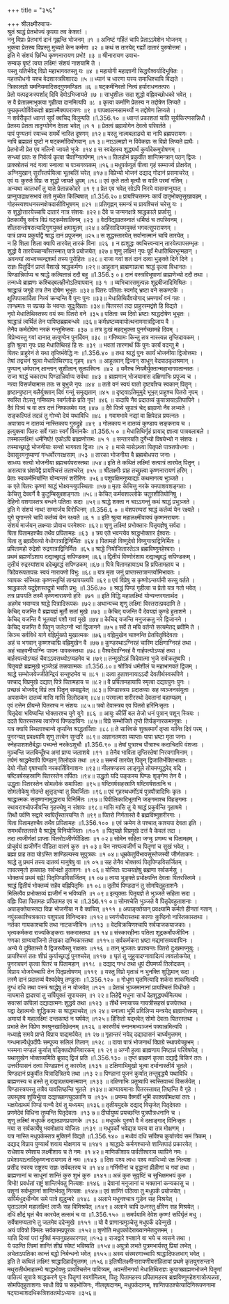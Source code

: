 +++
title = "३५६"

+++
श्रीलक्ष्मीरुवाच-  
श्रुतं श्राद्धं प्रेतभोज्यं कृपया तव केशव! ।  
ननु विप्राः प्रेतभागं दानं गृह्णन्ति भोजनम् ॥१ ॥
अनिष्टं गर्हितं चापि प्रेताऽऽवेशेन भोजनम् ।  
भुक्त्वा प्रेतस्य विप्रस्तु मुच्यते केन कर्मणा ॥२ ॥
कथं स तारयेद् गर्ह्यो दातारं पुरुषोत्तम! ।  
इति मे संशयं छिन्धि कृष्णनारायण प्रभो! ॥३ ॥
श्रीनारायण उवाच-  
सम्यक् पृष्टं त्वया लक्ष्मि! संशयं नाशयामि ते ।  
यस्तु यतिर्भवेद् विप्रो महाभागवतस्तु यः ॥४ ॥
महायोगी महाज्ञानी सिद्ध्यैश्वर्यादिभूषितः ।  
महत्तपोधनो यश्च वेदशास्त्रविशारदः ॥५ ॥
ध्यानं च धारणा यस्य समाधिश्चापि विद्यते ।  
त्रिकालज्ञो यमनियमादिसद्गुणमण्डितः ॥६ ॥
षट्कर्मनिरतो नित्यं हर्याराधनतत्परः ।  
प्रेतो यत्पद्रजःस्पर्शाद् दिवि देवोऽभिजायते ॥७ ॥
साधुशीलः सदा शुद्धो वह्निवच्छोधको भवेत् ।  
स वै प्रेतान्नमाभुक्त्वा गृहीत्वा दानमित्यपि ॥८ ॥
कृत्वा कर्माणि प्रेतस्य न तद्दोषेण लिप्यते ।  
पुम्प्रकृत्योर्विवेकज्ञो ब्रह्मात्मैक्यपरायणः ॥९ ॥
पापक्षालनसामर्थ्यो न तद्दोषेण लिप्यते ।  
न शर्वरीकृतं ध्वान्तं सूर्यं क्वचिद् विलुम्पति ॥1.356.१० ॥
ध्वान्तं प्रकाशतां याति सूर्यकिरणसन्निधौ ।  
प्रेतस्य प्रेतता तादृग्योगेन देवता भवेत् ॥१ १ ॥
प्रेतत्वं ब्रह्मयोगेन देवत्वे परिवर्तते ।  
पापं पुण्यतमं स्याच्च समर्थे नास्ति दूषणम् ॥१२॥
यस्तु नात्मबलाढ्यो वा नापि ब्रह्मपरायणः ।  
नापि ब्रह्मव्रतं पुष्टो न षट्कर्मादियोगवान् ॥१ ३॥
नाऽऽत्मज्ञो न विवेकज्ञः स विप्रो लिप्यते ह्यघैः ।  
प्रेतभोजी प्रेत एव मलिनो जायते भुजेः ॥१४॥
स स्वदेहस्य शुद्ध्यर्थं कुर्यादेकमुपोषणम् ।  
सन्ध्यां प्रातः स निर्वर्त्य कृत्वा चैवाग्नितर्पणम् ॥१५॥
तिलहोमं प्रकुर्वीत शान्तिमन्त्रान् पठन् द्विजः ।  
प्राक्स्रोतसं नदं गत्वा स्नात्वा च पञ्चगव्यकम् ॥१६॥
मधुपर्कयुतं पीत्वा गृहं सम्मार्ज्य प्रोक्षयेत् ।  
अग्निमुखान् सुराँस्तर्पयित्वा भूतबलिं चरेत् ॥१७॥
विप्रेभ्यो भोजनं दद्याद् गोदानं प्रसमाचरेत् ।  
एवं यः कुरुते विप्रः स शुद्धो जायते ध्रुवम् ॥१८॥
एवं कृते ततो मृत्यौ स याति परमां गतिम् ।  
अन्यथा कालधर्मं तु याते प्रेतान्नकोदरे ॥१ ९॥
प्रेत एव भवेत् सोऽपि निरये वासमाप्नुयात् ।  
प्राप्नुयाद्राक्षसभावं ततो मुच्येत किल्बिषात् ॥1.356.२०॥
प्रायश्चित्तमनः कार्यं दातृभोक्तृसुखावहम् ।  
गोहस्त्यश्वधनरत्नक्षेत्रदासीविभूषणम् ॥२१ ॥
प्रतिगृह्णन् समन्त्रं च प्रायश्चित्तं चरेत्तु यः ।  
स शुद्धोत्तारयेच्चापि दातारं नात्र संशयः ॥२२॥
दैवे च जन्मनक्षत्रे श्राद्धकाले प्रपर्वसु ।  
प्रेतकार्येषु सर्वत्र विप्रं षट्कर्मशालिनम् ॥२३ ॥
वेदविद्याव्रतस्नातं धर्मिष्ठं च तपस्विनम् ।  
शीलसन्तोषसत्यादिगुणयुक्तं क्षमायुतम् ॥२४॥
अहिंसादियमयुक्तं भगवत्सुपरायणम् ।  
पात्रं प्राप्य प्रकुर्याद्वै श्राद्धं दानं प्रपूजनम् ॥२५॥
स शुद्धस्तारयेत् सर्वानात्मानं चापि तारयेत् ।  
न हि शिला शिला क्वापि तारयेत् तारकं विना ॥२६ ॥
न ह्यशुद्धः क्वचित्त्वन्यान् तारयेत्पापसम्भृतः ।  
शुद्धो वै तारयेच्चान्याँस्तस्मात् पात्रे प्रयोजयेत् ॥२७॥
शृणु लक्ष्मि! नृपः पूर्वं मेधातिथिरभून्महान् ।  
अवन्त्यां त्वभवच्चन्द्रशर्मा तस्य पुरोहितः ॥२८॥
राजा गवां शतं दानं दत्वा भुङ्क्ते दिने दिने ।  
राज्ञः पितुर्दिनं प्राप्तं वैशाखे श्राद्धकर्मणः ॥२९॥
आहूतान् ब्राह्मणान्नत्वा श्राद्धं कृत्वा विधानतः ।  
पिण्डान्निर्वाप्य च श्राद्धे कल्पितान्नं ददौ बहु ॥1.356.३ ०॥
दानं वस्त्रविभूषाणां ब्राह्मणेभ्यो ददौ तथा ।  
तन्मध्ये ब्राह्मणः कश्चिद्बलहीनोऽतिपापवान् ॥३ १ ॥
व्यभिचारसमुत्पन्नः शूद्रबीजादिमिश्रितः ।  
श्राद्धान्नं जगृहे तत्र तेन दोषेण भूभृतः ॥३२॥
पितरः पतिताः स्वर्गाद् भ्रष्टा वने सकण्टके ।  
क्षुत्पिपासार्दिता नित्यं क्रन्दन्ति वै पुनः पुनः ॥३३॥
मेधातिथिर्दैवयोगाद् भ्रमणार्थं वनं गतः ।  
तान्भ्रमतः स पप्रच्छ के भवन्तः सुदुःखिताः ॥३४॥
पितरस्तं तदा प्राहुरस्मद्वंशे हि विद्यते ।  
नृपो मेधातिथिस्तस्य वयं स्मः पितरो वने ॥३५॥
पतिताः स्म दिवो भ्रष्टाः श्राद्धदोषेण भूभृतः ।  
श्राद्धान्नं त्वर्थितं तेन पापिष्ठब्रह्मबन्धवे ॥३६॥
कर्मभ्रष्टव्यवायोत्थनाममात्रद्विजाय वै ।  
तेनैव कर्मदोषेण नरकं गन्तुमिप्सवः ॥३७ ॥
तत्र दुःखं महद्भुक्त्ता पुनर्गच्छामहे दिवम् ।  
विप्रेभ्यस्तु गवां दानात् तत्पुण्येन पुनर्दिवम् ॥३८ ॥
गमिष्यामः किन्तु तत्र नास्त्यन्न तृप्तिदायकम् ।  
इति श्रुत्वा नृपः प्राह मेधातिथिरहं हि सः ॥३९ ॥
भवतां तारणार्थं किं पुनः कार्यं वदन्तु मे ।  
पितरः प्राहुरेनं ते यथा तृप्तिर्भवेद्धि नः ॥1.356.४० ॥
तथा श्राद्धं पुनः कार्यं भोजनीया द्विजोत्तमाः ।  
तेषां तद्वचनं श्रुत्वा मेधातिथिरगाद् गृहम् ॥४१ ॥
आहूतवान् द्विजान् साधून् वेदपाठकृतश्रमान् ।  
पुण्यान् धर्मपरान् क्षान्तान् सुशीलान् सुतपस्विनः ॥४२ ॥
यमैश्च नियमैर्युक्तान्महाभागवतान्सतः ।  
राजा श्राद्धं चकाराथ पिण्डान्निर्वाप्य सर्वथा ॥४३ ॥
ब्राह्मणान् भोजयामास दक्षिणाभिः प्रपूज्य च ।  
नत्वा विसर्जयामास ततः स बुभुजे नृपः ॥४४ ॥
ततो वनं स्वयं यातो दृष्टवाँश्च स्वकान् पितॄन् ।  
हृष्टान्पुष्टान् बलैर्युक्तान् दिवं गन्तुं समुद्यतान् ॥४५ ॥
दृष्ट्वाऽतिमुमुदे भूभृत् प्राहुश्च पितरो नृपम् ।  
स्वस्ति तेऽस्तु गमिष्यामः स्वर्गलोकं प्रति नृप! ॥४६ ॥
कदापि नैव प्रदातव्यं कुपात्रायाऽतिपापिने ।  
दैवं पित्र्यं च वा तत्र दत्तं निष्फलमेव यत् ॥४७ ॥
दैवे पित्र्ये सुपात्रं चेद् ब्राह्मणो नैव लभ्यते ।  
सङ्कल्पितं तदन्नं तु गोभ्यो देयं यथाविधि ॥४८ ॥
गवामभावे नद्यां वा क्षिपेदन्न प्रयत्नतः ।  
अपात्राय न दातव्यं नास्तिकाय गुरुद्रुहे ॥४९ ॥
गोलकाय न दातव्यं कुण्डाय सङ्कराय च ।  
इत्युक्त्वा पितरः सर्वे गताः स्वर्गं विमानकैः ॥1.356.५ ० ॥
मेधातिथिर्गृहं प्रायाद् ज्ञात्वा पात्रबलाबले ।  
तस्माल्लक्ष्मि! धर्मनिष्ठे! एकोऽपि ब्राह्मणोत्तमः ॥५ १ ॥
सन्तारयति दुर्गेभ्यो विषयेभ्यो न संशयः ।  
तस्माच्छ्राद्धे भोजनीयाः सन्तो भागवता द्विजाः ॥५ २ ॥
मासे मासेऽथवा पितृपक्षे पात्रतपोधनाः ।  
देवासुरमनुष्याणां गन्धर्वोरगरक्षसाम् ॥५३ ॥
तारका भोजनीया वै ब्रह्मबोधपरा जनाः ।  
साध्व्यः सत्यो भोजनीया ब्रह्मचर्यपरास्तथा ॥५४॥
इति ते कथितं लक्ष्मि! सत्पात्रं तारयेत् पितॄन् ।  
असत्पात्र भ्रंशयेद्वै प्रायश्चित्तं ततश्चरेत् ॥५५ ॥
श्रीलक्ष्मीः प्राह तच्छ्रुत्वा कृष्णनारायणं हरिम् ।  
प्रेताः स्वकर्मभिर्यान्ति योन्यन्तरं शरीरिणः ॥५६॥
पशुपक्षिमनुष्याद्याः कथमागत्य भुञ्जते ।  
क एते पितरः कृष्ण! श्राद्धं भोक्ष्यन्त्युपस्थिताः ॥५७॥
मृताः केचित्तु नरके यमपाशवशङ्गताः ।  
केचित्तु देववर्गे वै कुटुम्बिसुवशङ्गताः ॥५८॥
केचित् कर्मवशाल्लोके चतुरशीतियोनिषु ।  
देहिनो वशगास्तत्र बन्धने पतिताः सदाः ॥५९॥
श्राद्धे शक्ता न चाऽऽगन्तुं कथं श्राद्धं प्रभुञ्जते ।  
इति मे संशयं नाथ! सम्मार्जय विरोधिनम् ॥1.356.६ ० ॥
वंशपरम्परां श्राद्धं कर्तव्यं येन रक्ष्यते ।  
युगे युगान्तरे चापि कर्तव्यं येन रक्ष्यते ॥६ १ ॥
इति श्रुत्वा महालक्ष्मीवाक्यं कृष्णनरायणः ।  
संशयं मार्जयन् लक्ष्म्याः प्रोवाच परमेश्वरः ॥६२॥
शृणु लक्ष्मि! प्रभोक्तारः पितृयज्ञेषु सर्वदा ।  
पिता पितामहश्चैव तथैव प्रपितामहः ॥६३ ॥
त्रय एते भवन्त्येव श्राद्धभोक्तार ईश्वराः ।  
पिता तु ब्रह्मदैवत्यो वेधोगात्राद्विनिर्मितः ॥६४॥
पितामहो विष्णुदेवो विष्णुगात्राद्विनिर्मितः ।  
प्रपितामहो रुद्रेशो रुद्रगात्राद्विनिर्मितः ॥६५॥
श्राद्धे नियोजितास्तेऽत्र ब्रह्मविष्णुमहेश्वराः ।  
प्रथमं ब्रह्मणोंऽशाय दद्याच्छ्राद्धं सपिण्डकम् ॥६६॥
द्वितीयं विष्णोरंशाय दद्याच्छ्राद्धं सपिण्डकम् ।  
तृतीयं रुद्रस्यांशाय ददेच्छ्राद्धं सपिण्डकम् ॥६७॥
पित्रे पितामहायाऽथ हि प्रपितामहाय च ।  
त्रिदेवरूपतापन्नः स्वयं नारायणो विभुः ॥६८॥
यत्र मृता जनुं प्राप्तास्तत्रान्तर्यामिभावतः ।  
व्यापकः संस्थितः कृष्णस्तृप्तिं तान्प्रापयत्यपि ॥६९॥
एवं विप्रेषु स कृष्णोऽन्तर्यामी सत्सु वर्तते ।  
श्राद्धकाले यदुद्देशस्तद्रूपो भवति प्रभुः ॥1.356.७० ॥
श्राद्धं पिण्डं गृहीत्वा च प्रेतो यत्र गतो भवेत् ।  
तत्र प्रापयति तस्मै कृष्णनारायणो हरिः ॥७१ ॥
इति विद्धि महालक्ष्मि! योन्यन्तरगतार्थदः ।  
अहमेव भवाम्यत्र श्राद्धे पित्रादिरूपकः ॥७२॥
अथान्यच्च शृणु लक्ष्मि! विस्तरात्प्रवदामि ते ।  
केचिद् यजन्ति वै ब्रह्मयज्ञं मूर्तौ सतां मुखे ॥७३ ॥
केचिद् यजन्ति वै देवयज्ञं कुण्डे हुताशने ।  
केचिद् यजन्ति वै भूतयज्ञं पशौ गवां मुखे ॥७४॥
केचिद् यजन्ति मनुजक्रतु नरे द्विजानने ।  
केचिद् यजन्ति वै पितॄन् जलेऽग्नौ भ्वां द्विजानने ॥७५॥
सर्वे ते मयि वर्तन्ते सत्यमेतद् ब्रवीमि ते ।  
किञ्च सर्वविधे यागे वह्निर्मुख्यो मुखात्मकः ॥७६॥
वह्निमुखेन चाश्नन्ति प्रेतपितॄषिदेवताः ।  
अहं च भगवान् कृष्णश्चाद्मि वह्निमुखेन वै ॥७७॥
कुण्डस्थाऽग्निरहं चास्मि दक्षिणाग्निरहं तथा ।  
अहं चाहवनीयाग्निः पावनः पावकस्तथा ॥७८॥
वैश्वदेवाग्निरहं वै गार्हपत्योऽप्यहं तथा ।  
बार्हस्पत्योऽप्यहं चैवाऽऽवसथ्योऽप्यहमेव च ॥७९॥
तन्मुखोऽहं त्रिदेवात्मा भुजे सर्वक्रतुष्वपि ।  
पितृयज्ञे ब्रह्ममुखे भुञ्जेऽहं तत्त्रयात्मकः ॥1.356.८०॥
श्रोत्रियं धर्मशीलं च महाभागवतं द्विजम् ।  
श्राद्धे सम्भोजयेज्जीतेन्द्रियं सन्तुष्टमेव च ॥८१ ॥
दत्वा हुताशनायाऽऽदौ देवतीर्थस्वरूपिणे ।  
पश्चाद् विप्रमुखे दद्यात् पित्रे पितामहाय च ॥८२॥
वै प्रपितामहायापि स्मृत्वा दद्यात्पुनः पुनः ।  
प्रच्छन्नं भोजयेद् विप्रं तत्र पितॄन् समाह्वयेत् ॥८३॥
पिण्डास्त्रयः प्रदातव्याः सह व्यञ्जनसंयुताः ।  
अपसव्येन दातव्यं मासि मासि तिलोदकम् ॥८४॥
परमात्मा शरीरस्थो देवतानां वहाम्यहम् ।  
एवं दत्तेन प्रीयन्ते पितरश्च न संशयः ॥८५॥
त्रयो देवास्त्रय एव पितरो हरिनिःसृताः ।  
पितृदेवा भविष्यन्ति भोक्तारश्च युगे युगे ॥८६ ॥
आयुः कीर्तिं बल तेजो धनं पुत्रान् पशून् स्त्रियः ।  
ददते पितरस्तस्य त्वारोग्यं पिण्डदायिनः ॥८७॥
विप्रे सम्भोजिते तृप्ते तिर्यङ्नारकमानुषाः ।  
यत्र क्वापि स्थिताश्चान्ये तृप्यन्ति श्राद्धतर्पिताः ॥८८॥
ते सात्त्विकं शुक्लमार्गं तृप्ता यान्ति दिवं परम् ।  
पुनरन्यत् प्रवक्ष्यामि शृणु तत्त्वेन सुन्दरि ॥८९॥
अज्ञानतमसा व्याप्ताः पापा भ्रष्टा मृता जनाः ।  
स्नेहपाशशतैर्बद्धाः पच्यन्ते नरकेऽशुचौ ॥1.356.९० ॥
तेषां पुत्राश्च पौत्राश्च कदाचिदपि वंशजाः ।  
मुञ्चन्ति जलबिन्दूँश्च अमां प्राप्य जलाशये ॥९१ ॥
तेनैव भाविता तृप्तिस्तेषां निरयगामिनाम् ।  
तर्पणं श्राद्धमेवापि पिण्डान् तिलोदकं तथा ॥९२॥
समर्प्यं तारयेत् पितॄन् द्विजातिर्भक्तिभावतः ।  
देयो नीलो वृषश्चापि नरकार्तिविनाशनः ॥९३॥
नीलषण्डस्य लाङ्गूले तोयमप्युद्धरेद् यदि ।  
षष्टिवर्षसहस्राणि पितरस्तेन तर्पिताः ॥९४॥
उद्धृतो यदि पङ्कस्य पिण्डः शृङ्गेण तेन वै ।  
उद्धृताः पितरस्तेन सोमलोकं समापिताः ॥९५॥
षष्टिवर्षसहस्राणि षष्टिवर्षशतानि च ।  
सोमलोकेषु मोदन्ते क्षुत्तृड्भ्यां तु विवर्जिताः ॥९६॥
एवं गृहस्थधर्मोऽयं पुत्रपौत्रादिभिः कृतः ।  
श्राद्धात्मकः सतृष्णानामुद्धाराय विनिर्मितः ॥९७॥
पिपीलिकादिभूतानि जङ्गमाश्च विहङ्गमाः ।  
स्थावराश्चोपजीवन्ति गृहस्थेषु न संशयः ॥९८॥
मासि मासि तु ये श्राद्धं प्रकुर्वन्ति गृहाश्रमे ।  
तिथौ पर्वणि सद्वारे स्वपितॄँस्तारयन्ति ते ॥९९॥
पितरो निर्गतास्ते वै ब्रह्मविष्णुशरीरगाः ।  
पिता पितामहश्चैव तथैव प्रपितामहः ॥1.356.१०० ॥
एवं क्रमेण ते पश्चात् काश्यपा देवता इति ।  
समभवँस्ततस्ते वै श्राद्धेषु विनियोजिताः ॥१०१ ॥
पितृयज्ञे विप्रमुखे दत्तं वै केवलं तदा ।  
तदा त्वजीर्णतां प्राप्ताः पितरोऽजीर्णपीडिताः ॥१ ०२॥
सोमेन सहिता जग्मुः प्रणम्य च पितामहम् ।  
प्रोचुर्वयं ह्यजीर्णेन पीडिता वारणं कुरु ॥१ ०३॥
येन नश्यत्यजीर्णं च पितॄणां च सुखं भवेत् ।  
ब्रह्मा प्राह तदा योऽस्ति शाण्डिल्यस्य सुपुत्रकः ॥१ ०४॥
धूम्रकेतुर्विभावसुस्तेजस्वी जीर्णताकरः ।  
श्राद्धे तु प्रथमं तस्य दातव्यं मानुषेषु वा ॥१ ०५॥
सह तेनैव भोक्तव्यं पितृपिण्डविसर्जितम् ।  
तावत्स्मृतो हव्यवाहः सर्वभक्षो हुताशनः ॥१ ०६॥
योजितः पञ्चयज्ञेषु ब्रह्मणा सर्वकर्मसु ।  
भोक्तव्यं प्रथमं वह्ने! पितृपिण्डविसर्जितम् ॥१ ०७॥
त्वया भुङ्क्ते प्रभोक्ष्यन्ति देवताः पितरस्त्विमे ।  
श्राद्धं द्वितीयं भोक्तव्यं सहैव वह्निपितृभिः ॥१ ०८॥
तृतीयं पिण्डदानं तु सोमपितृहुताशनैः ।  
मिलित्वैव प्रभोक्तव्यं ह्यजीर्णं न भविष्यति ॥१ ०९॥
इत्युक्ताः पितृयज्ञे ते भुञ्जते सहिता सदा ।  
वह्निः पिता पितामहः प्रपितामह एव च ॥1.356.११ ०॥
सोमश्चेति भुञ्जते वै पितृदेवहुताशनाः ।  
अपाङ्क्तेयास्तदा विप्रा भोजनीया न वै क्वचित् ॥१११ ॥
अपाङ्क्तेयान् प्रवक्ष्यामि कर्मतो हीनतां गतान् ।  
नपुंसकाश्चित्रकाराः पशुपाला विनिन्दकाः ॥११२॥
स्वर्णचौरास्तथा काणाः कुष्ठिनो नास्तिकास्तथा ।  
नर्तका गायकाश्चापि तथा नाटकजीविनः ॥११३ ॥
वेदविक्रयिणश्चापि सर्वयाजकयाजकाः ।  
भृत्यकर्मकरा राज्यकिङ्कराः सकरास्तथा ॥१ १४॥
संस्कारहीनाः पतिता शूद्रकर्मोपजीविनः ।  
गणका ग्राम्ययाजिनो लेखका दाम्भिकास्तथा ॥११५॥
सर्वकर्मकरा भ्रष्टा मद्यमांसव्यवायिनः ।  
अन्ये ये दूषितास्ते वै द्विजरूपैस्तु राक्षसाः ॥११६ ॥
तान् भुञ्जतः प्रपश्यन्तः पितरो दुःखमाप्नुयुः ।  
प्रायश्चित्तं ततः शीघ्रं कुर्याच्छ्राद्धं पुनश्चरेत् ॥११७ ॥
घृतं तु जुहुयादग्नावादित्यं त्ववलोकयेत् ।  
पुनरावपनं कृत्वा पितरं च पितामहान् ॥११८ ॥
दद्याद् गन्धं तथा धूपं दीपमर्घ्यं तिलोदकम् ।  
विप्राय भोजयेच्चापि तेन पितृप्रतोषणम् ॥११९ ॥
यस्तु विप्रो मृतान्नं न भुनक्ति शुद्धिमान् सदा ।  
तस्मै दानं प्रदातव्यं वैश्वदेवेषु तण्डुलाः ॥1.356.१२० ॥
गोधूमा घृतमित्यादि शर्करा शाकमित्यपि ।  
दुग्धं दधि तथा वस्त्रं श्राद्धेषु तं न योजयेत् ॥१२१ ॥
प्रेतान्नं भुञ्जमानानां प्रायश्चित्तं विधीयते ।  
माघमासे द्वादश्यां तु सर्पियुक्तं सुपायसम् ॥१ २२॥
लिहेद्वै मधुना सार्धं देहशुद्ध्यर्थमित्यथ ।  
सवत्सां कपिलां दद्यादात्मनः शुद्धये तथा ॥१२३ ॥
तीर्थे स्नायाच्च गायत्रीसहस्रं प्रजपेत्तथा ।  
यद्वा देहात्मनोः शुद्धिकामः स श्राद्धमाचरेत् ॥१ २४॥
स्नात्वा भूमिं प्रविलिप्य मन्त्रयेद् ब्राह्मणोत्तमम् ।  
अमायां वै महालक्ष्मि! दन्तकाष्ठं न घर्षयेत् ॥१२५॥
हिंसितो यद्भवेत् सोमो देवताः पितरस्तथा ।  
प्रभाते तेन विप्रेण श्मश्रुनखादिछेदनम् ॥१२६ ॥
कारणीयं स्नानमभ्यञ्जनं पक्वान्नमित्यपि ।  
मध्याह्ने समये प्राप्ते विप्राय पाद्यमर्पयेत् ॥१ २७॥
गृहान्तरं नयेद् दद्यादासनं चार्घ्यमुत्तमम् ।  
गन्धमाल्यैर्धूपदीपैः सम्पूज्य सलिलं तिलान् ॥१२८ ॥
दत्वा पात्रं भोजनार्थं विप्राग्रे स्थापयेच्छुभम् ।  
भस्मना मण्डलं कुर्यात् पङ्क्तिदोषनिवारकम् ॥१ २९॥
अग्नौ हुत्वा ब्राह्मणाय मिष्टान्नं परिवेषयेत् ।  
यथासुखेन भोक्तव्यमिति ब्रूयाद् द्विजं प्रति ॥1.356.१३० ॥
तृप्तं ब्राह्मणं कृत्वा दद्याद्वै विकिरं ततः ।  
उत्तरीयासनं दत्वा पिण्डप्रश्नं तु कारयेत् ॥१३१ ॥
टक्षिणाभिमुखो भूत्वा दर्भानास्तीर्य भूतले ।  
पिण्डदानं प्रकुर्वीत पित्रादित्रितये तथा ॥१३ २॥
पिण्डानां पूजनं कुर्यात् तन्तुवृद्ध्यै यथाविधि ।  
ब्राह्मणस्य च हस्ते तु दद्यादक्षयमात्मवान् ॥१३३ ॥
दक्षिणाभिः प्रतुष्यापि स्वस्तिवाच्यं विसर्जयेत् ।  
पिण्डास्त्रयस्तु तत्रैव यावत्तिष्ठन्ति भूतले ॥१३४॥
आप्यायमानाः पितरस्तावत् तिष्ठन्ति वै गृहे ।  
उपस्पृश्य शुचिर्भूत्वा दद्याच्छान्त्युदकानि च ॥१३५ ॥
प्रणम्य वैष्णवीं भूमिं काश्यपीमक्षयां ततः ।  
भक्षयेत्प्रथमं पिण्डं पत्न्यै देयं तु मध्यमम् ॥१३६॥
तृतीयमुदके दद्याद् विसृजेत् पितृदेवताः ।  
प्रणमेदेवं विधिना तुष्यन्ति पितृदेवताः ॥१३ ७॥
दीर्घायुष्यं प्रयच्छन्ति पुत्रपौत्रधनानि च ।  
शृणु लक्ष्मि! मधुपर्कं दद्यात्प्राणप्रयाणके ॥१३८ ॥
मधुपर्कः पुरुषो वै मे दक्षाङ्गाद् विनिःसृतः ।  
मया स सर्वकार्येषु भवमोक्षाय योजितः ॥१३९ ॥
मधुपर्को भवेद्यत्र यस्य वा तत्र मोक्षणम् ।  
यत्र नास्ति मधुपर्कस्तत्र मुक्तिर्न विद्यते ॥1.356.१४० ॥
मध्वेवं दधि सर्पिश्च कुर्यात्त्वेवं समं त्रिकम् ।  
दद्याद् विप्राय पुण्यार्थं शवाय मोक्षणाय च ॥१४१ ॥
श्राद्धादेः कर्मणश्चान्ते शान्तिपाठं प्रकारयेत् ।  
राधेशाय रमेशाय लक्ष्मीशाय च ते नमः ॥१ ४२॥
माणिकीशाय पार्वतीश्वराय व्यापिने नमः ।  
प्रभेशायाऽनादिकृष्णनारायणाय ते नमः ॥१४३ ॥
दिशः पश्य त्वधः पश्य व्याधिभ्यो रक्ष नित्यशः ।  
प्रसीद स्वस्य राष्ट्रस्य राज्ञः सर्वबलस्य च ॥१ ४४॥
गर्भिणीनां च वृद्धानां व्रीहीणां च गवां तथा ।  
ब्राह्मणानां च साधूनां शान्तिं कुरु शुभं कुरु ॥१४१॥
अन्नं कुरु सुवृष्टिं च सुभिक्षमभयं कुरु ।  
विभो! प्रवर्धतां राष्ट्रं शान्तिर्भवतु नित्यशः ॥१४६ ॥
देवानां मनुजानां च भक्तानां कन्यकासु च ।  
पशूनां सर्वभूतानां शान्तिर्भवतु नित्यशः ॥१४७॥
एवं शान्तिं पठित्वा तु मधुपर्कं प्रयोजयेत् ।  
सर्पिर्मधुदधीन्येव समे पात्रे ह्युदुम्बरे ॥१४८ ॥
अलाभे मधुनश्चात्र गुडेन सह मिश्रयेत् ।  
घृताऽलाभे महालक्ष्मि! लाजैः सह विमिश्रयेत् ॥१४९॥
अलाभे चापि दध्नस्तु क्षीरेण सह मिश्रयेत् ।  
दधिं क्षौद्रं घृतं चैव कारयेत् तत्समं च वा ॥1.356.१५० ॥
समर्पयामि देवेश कृष्ण! सर्पिर्घृतं मधु ।  
सर्वेषामप्यलाभे तु जलमेव ददेन्मुखे ॥१५१ ॥
यो वै प्राणान्प्रमुञ्चेत्तु मधुपर्कं ददेन्मुखे ।  
अयं पवित्रो विमलः सर्वकामप्रपूरकः ॥१५२॥
शृणोति मधुपर्कादेराख्यानमेतदुत्तमम् ।  
याति दिव्यां परां मुक्तिं ममानुग्रहकारणात् ॥१५३॥
राजद्वारे श्मशाने वा भये च व्यसने तथा ।  
ये पठन्ति त्विमां शान्तिं शीघ्रं स्वेष्टं भविष्यति ॥१५४॥
अपुत्रो लभते पुत्रमभार्यस्तु प्रियां लभेत् ।  
लभेताऽपतिका कान्तं बद्धो निर्बन्धनो भवेत् ॥१५५॥
अस्य संस्मरणाच्चापि श्राद्धादिफलभाग् भवेत् ।  
इति ते कथितं लक्ष्मि! श्राद्धादिहार्दमुत्तमम् ॥१५६॥
इतिश्रीलक्ष्मीनारायणीयसंहितायां प्रथमे कृतयुगसन्ताने मथुरातीर्थमाहात्म्ये श्राद्धभोक्तुः प्रायश्चित्तेन पावित्र्यम्, अवन्तीनगर्या मेधातिथिराज्ञः कुपात्रब्राह्मणभोजने पितॄणां पातित्यं सुपात्रे श्राद्धकरणे पुनः पितॄणां स्वर्गामित्वम्, पितुः पितामहस्य प्रपितामहस्य ब्रह्मविष्णुमहेशगात्रोत्पन्नता, सोमपितृहुताशनाः साधौ विप्रे च सहभोजिनः, नीलवृषदानम्, मधुपर्कदानम्, शान्तिपाठश्चेत्यादिनिरूपणनामा षट्पञ्चाशदधिकत्रिशततमोऽध्यायः ॥३५६॥
    
